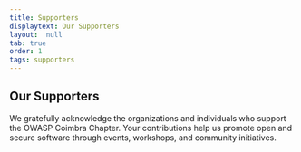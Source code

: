 ```yaml
---
title: Supporters
displaytext: Our Supporters
layout:  null
tab: true
order: 1
tags: supporters
---
```


## Our Supporters

We gratefully acknowledge the organizations and individuals who support the OWASP Coimbra Chapter. Your contributions help us promote open and secure software through events, workshops, and community initiatives.
